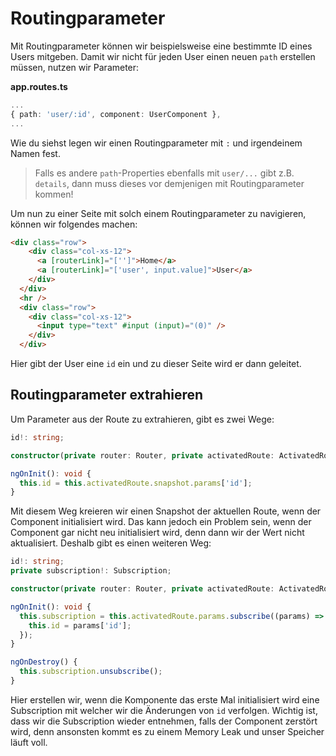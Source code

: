 # Routingparameter

Mit Routingparameter können wir beispielsweise eine bestimmte ID eines Users mitgeben. Damit wir nicht für jeden User einen neuen `path` erstellen müssen, nutzen wir Parameter:

<path>**app.routes.ts**</path>

````Typescript
...
{ path: 'user/:id', component: UserComponent },
...
````

Wie du siehst legen wir einen Routingparameter mit `:` und irgendeinem Namen fest.

> Falls es andere `path`-Properties ebenfalls mit `user/...` gibt z.B. `details`, dann muss dieses vor demjenigen mit Routingparameter kommen!

Um nun zu einer Seite mit solch einem Routingparameter zu navigieren, können wir folgendes machen:

````HTML
<div class="row">
    <div class="col-xs-12">
      <a [routerLink]="['']">Home</a>
      <a [routerLink]="['user', input.value]">User</a>
    </div>
  </div>
  <hr />
  <div class="row">
    <div class="col-xs-12">
      <input type="text" #input (input)="(0)" />
    </div>
  </div>
````

Hier gibt der User eine `id` ein und zu dieser Seite wird er dann geleitet.

## Routingparameter extrahieren

Um Parameter aus der Route zu extrahieren, gibt es zwei Wege:

````Typescript
id!: string;

constructor(private router: Router, private activatedRoute: ActivatedRoute) {}

ngOnInit(): void {
  this.id = this.activatedRoute.snapshot.params['id'];
}
````

Mit diesem Weg kreieren wir einen Snapshot der aktuellen Route, wenn der Component initialisiert wird. Das kann jedoch ein Problem sein, wenn der Component gar nicht neu initialisiert wird, denn dann wir der Wert nicht aktualisiert. Deshalb gibt es einen weiteren Weg:

````Typescript
id!: string;
private subscription!: Subscription;

constructor(private router: Router, private activatedRoute: ActivatedRoute) {}

ngOnInit(): void {
  this.subscription = this.activatedRoute.params.subscribe((params) => {
    this.id = params['id'];
  });
}

ngOnDestroy() {
  this.subscription.unsubscribe();
}
````

Hier erstellen wir, wenn die Komponente das erste Mal initialisiert wird eine Subscription mit welcher wir die Änderungen von `id` verfolgen. Wichtig ist, dass wir die Subscription wieder entnehmen, falls der Component zerstört wird, denn ansonsten kommt es zu einem Memory Leak und unser Speicher läuft voll.